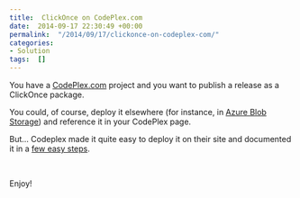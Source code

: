 ```yaml
---
title:  ClickOnce on CodePlex.com
date:  2014-09-17 22:30:49 +00:00
permalink:  "/2014/09/17/clickonce-on-codeplex-com/"
categories:
- Solution
tags:  []
---
```

<p>You have a <a href="http://codeplex.com">CodePlex.com</a> project and you want to publish a release as a ClickOnce package.
</p><p>You could, of course, deploy it elsewhere (for instance, in <a href="http://vincentlauzon.wordpress.com/2014/09/16/clickonce-on-azure-blob-storage/">Azure Blob Storage</a>) and reference it in your CodePlex page.
</p><p>But…  Codeplex made it quite easy to deploy it on their site and documented it in a <a href="http://codeplex.codeplex.com/wikipage?title=ClickOnce">few easy steps</a>.
</p><p>
 </p><p>Enjoy!</p>